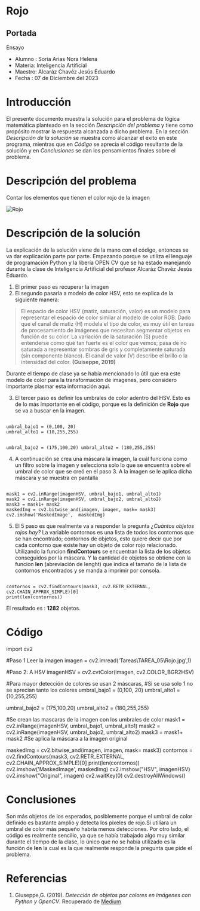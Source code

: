 # Rojo

## Portada
Ensayo
* Alumno : Soria Arias Nora Helena
* Materia: Inteligencia Artificial
* Maestro: Alcaráz Chavéz Jesús Eduardo
* Fecha  : 07 de Diciembre del 2023


# Introducción
El presente documento muestra la solución para el problema de lógica matemática planteado en la sección *Descripción del problema*  y tiene como propósito mostrar la respuesta alcanzada a dicho problema. En la sección 
*Descripción de la solución* se muestra como alcanzar el exito en este programa, mientras que en *Código*  se aprecia el código resultante de la solución y en *Conclusiones* se dan los pensamientos finales sobre el problema.

# Descripción del problema
Contar los elementos que tienen el color rojo de la imagen

 ![Rojo](/Tareas/TAREA_05/Rojo.jpg)

# Descripción de la solución

La explicación de la solución viene de la mano con el código, entonces se va dar explicación parte por parte.
Empezando porque se utiliza el lenguaje de programación Python y la libería OPEN CV que se ha estado manejando durante la clase de Inteligencia Artificial del profesor Alcaráz Chavéz Jesús Eduardo. 

1. El primer paso es recuperar la imagen
2. El segundo pasarla a modelo de color HSV, esto se explica de la siguiente manera:

> El espacio de color HSV (matiz, saturación, valor) es un modelo para representar el espacio de color similar al modelo de color RGB. Dado que el canal de matiz (H) modela el tipo de color, es muy útil en tareas de procesamiento de imágenes que necesitan segmentar objetos en función de su color. La variación de la saturación (S) puede entenderse como qué tan fuerte es el color que vemos; pasa de no saturada a representar sombras de gris y completamente saturada (sin componente blanco). El canal de valor (V) describe el brillo o la intensidad del color. **(Guiseppe, 2019)**

Durante el tiempo de clase ya se había mencionado lo útil que era este modelo de color para la transformación de imagenes, pero considero importante plasmar esta información aquí.

3. El tercer paso es definir los umbrales de color adentro del HSV. Esto es de lo más importante en el código, porque es la definición de **Rojo** que se va a buscar en la imagen.

<Code>
umbral_bajo1 = (0,100, 20)
umbral_alto1 = (10,255,255)

umbral_bajo2 = (175,100,20)
umbral_alto2 = (180,255,255)
</Code>

4. A continuación se crea una máscara la imagen, la cuál funciona como un filtro sobre la imagen y selecciona solo lo que se encuentra sobre el umbral de color que se creó en el paso 3. A la imagen se le aplica dicha máscara y se muestra en pantalla
<code>
mask1 = cv2.inRange(imagenHSV, umbral_bajo1, umbral_alto1)
mask2 = cv2.inRange(imagenHSV, umbral_bajo2, umbral_alto2)
mask3 = mask1+ mask2
maskedImg = cv2.bitwise_and(imagen, imagen, mask= mask3)
cv2.imshow('MaskedImage',  maskedImg)
</code>

5. El 5 paso es que realmente va a responder la pregunta *¿Cuántos objetos rojos hay?* La variable contornos es una lista de todos los contornos que se han encontrado; contornos de objetos, esto quiere decir que por cada contorno que existe hay un objeto de color rojo relacionado. Utilizando la funcion **findContours** se encuentran la lista de los objetos conseguidos por la máscara.
Y la cantidad de objetos se obtiene con la funcion **len** (abreviación de lenght) que indica el tamaño de la lista de contornos encontrados y se manda a imprimir por consola.

<Code>
contornos = cv2.findContours(mask3, cv2.RETR_EXTERNAL, cv2.CHAIN_APPROX_SIMPLE)[0]
print(len(contornos))
</Code>

El resultado es : **1282** objetos.

# Código
import cv2

#Paso 1 Leer la imagen
imagen      = cv2.imread('Tareas\TAREA_05\Rojo.jpg',1)

#Paso 2: A HSV
imagenHSV = cv2.cvtColor(imagen, cv2.COLOR_BGR2HSV)

#Para mayor detección de colores se usan 2 máscaras, 
#Si se usa solo 1 no se aprecian tanto los colores
umbral_bajo1 = (0,100, 20)
umbral_alto1 = (10,255,255)

umbral_bajo2 = (175,100,20)
umbral_alto2 = (180,255,255)

#Se crean las mascaras de la imagen con los umbrales de color
mask1 = cv2.inRange(imagenHSV, umbral_bajo1, umbral_alto1)
mask2 = cv2.inRange(imagenHSV, umbral_bajo2, umbral_alto2)
mask3 = mask1+ mask2
#Se aplica la máscara a la imagen original

maskedImg = cv2.bitwise_and(imagen, imagen, mask= mask3)
contornos = cv2.findContours(mask3, cv2.RETR_EXTERNAL, cv2.CHAIN_APPROX_SIMPLE)[0]
print(len(contornos))
cv2.imshow('MaskedImage',  maskedImg)
cv2.imshow("HSV", imagenHSV)
cv2.imshow("Original", imagen)
cv2.waitKey(0)
cv2.destroyAllWindows()

# Conclusiones
Son más objetos de los esperados, posiblemente porque el umbral de color definido es bastante amplio y detecta los pixeles de rojo.Si utiliara un umbral de color más pequeño habría menos detecciones. Por otro lado, el código es realmente sencillo, ya que se había trabajado algo muy similar durante el tiempo de la clase, lo único que no se había utilizado es la función de **len** la cual es la que realmente responde la pregunta que pide el problema.

# Referencias

1. Giuseppe,G. (2019). *Detección de objetos por colores en imágenes con Python y OpenCV*. Recuperado de
[Medium](https://medium.com/@gastonace1/detección-de-objetos-por-colores-en-imágenes-con-python-y-opencv-c8d9b6768ff)